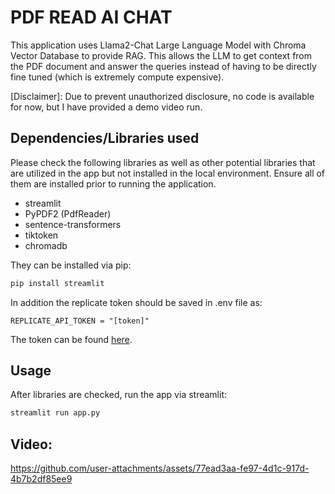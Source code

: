 # PDF READ AI CHAT

This application uses Llama2-Chat Large Language Model with Chroma Vector Database to provide RAG. This allows the LLM to get context from the PDF document and answer the queries instead of having to be directly fine tuned (which is extremely compute expensive).

[Disclaimer]: Due to prevent unauthorized disclosure, no code is available for now, but I have provided a demo video run.

## Dependencies/Libraries used

Please check the following libraries as well as other potential libraries that are utilized in the app but not installed in the local environment. Ensure all of them are installed prior to running the application.

- streamlit
- PyPDF2 (PdfReader)
- sentence-transformers
- tiktoken
- chromadb

They can be installed via pip:
```bash
pip install streamlit
```
In addition the replicate token should be saved in .env file as:
```
REPLICATE_API_TOKEN = "[token]"
```
The token can be found [here](https://replicate.com/docs/guides/push-a-model).

## Usage

After libraries are checked, run the app via streamlit:
```bash
streamlit run app.py
```
## Video:
https://github.com/user-attachments/assets/77ead3aa-fe97-4d1c-917d-4b7b2df85ee9
